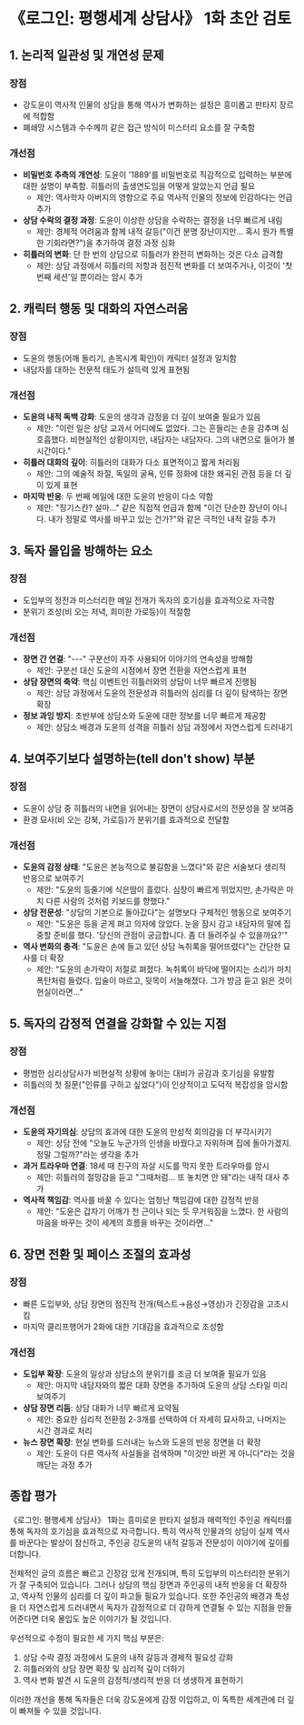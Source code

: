 # 《로그인: 평행세계 상담사》 1화 초안 검토

## 1. 논리적 일관성 및 개연성 문제

### 장점

- 강도윤이 역사적 인물의 상담을 통해 역사가 변화하는 설정은 흥미롭고 판타지 장르에 적합함
- 폐쇄망 시스템과 수수께끼 같은 접근 방식이 미스터리 요소를 잘 구축함

### 개선점

- **비밀번호 추측의 개연성**: 도윤이 '1889'를 비밀번호로 직감적으로 입력하는 부분에 대한 설명이 부족함. 히틀러의 출생연도임을 어떻게 알았는지 언급 필요
  - 제안: 역사학자 아버지의 영향으로 주요 역사적 인물의 정보에 민감하다는 언급 추가
- **상담 수락의 결정 과정**: 도윤이 이상한 상담을 수락하는 결정을 너무 빠르게 내림
  - 제안: 경제적 어려움과 함께 내적 갈등("이건 분명 장난이지만... 혹시 뭔가 특별한 기회라면?")을 추가하여 결정 과정 심화
- **히틀러의 변화**: 단 한 번의 상담으로 히틀러가 완전히 변화하는 것은 다소 급격함
  - 제안: 상담 과정에서 히틀러의 저항과 점진적 변화를 더 보여주거나, 이것이 '첫 번째 세션'일 뿐이라는 암시 추가

## 2. 캐릭터 행동 및 대화의 자연스러움

### 장점

- 도윤의 행동(어깨 돌리기, 손목시계 확인)이 캐릭터 설정과 일치함
- 내담자를 대하는 전문적 태도가 설득력 있게 표현됨

### 개선점

- **도윤의 내적 독백 강화**: 도윤의 생각과 감정을 더 깊이 보여줄 필요가 있음
  - 제안: "이런 일은 상담 교과서 어디에도 없었다. 그는 흔들리는 손을 감추며 심호흡했다. 비현실적인 상황이지만, 내담자는 내담자다. 그의 내면으로 들어가 볼 시간이다."
- **히틀러 대화의 깊이**: 히틀러의 대화가 다소 표면적이고 짧게 처리됨
  - 제안: 그의 예술적 좌절, 독일의 굴욕, 인류 정화에 대한 왜곡된 관점 등을 더 깊이 있게 표현
- **마지막 반응**: 두 번째 메일에 대한 도윤의 반응이 다소 약함
  - 제안: "징기스칸? 설마..." 같은 직접적 언급과 함께 "이건 단순한 장난이 아니다. 내가 정말로 역사를 바꾸고 있는 건가?"와 같은 극적인 내적 갈등 추가

## 3. 독자 몰입을 방해하는 요소

### 장점

- 도입부의 정전과 미스터리한 메일 전개가 독자의 호기심을 효과적으로 자극함
- 분위기 조성(비 오는 저녁, 희미한 가로등)이 적절함

### 개선점

- **장면 간 연결**: "---" 구분선이 자주 사용되어 이야기의 연속성을 방해함
  - 제안: 구분선 대신 도윤의 시점에서 장면 전환을 자연스럽게 표현
- **상담 장면의 축약**: 핵심 이벤트인 히틀러와의 상담이 너무 빠르게 진행됨
  - 제안: 상담 과정에서 도윤의 전문성과 히틀러의 심리를 더 깊이 탐색하는 장면 확장
- **정보 과잉 방지**: 초반부에 상담소와 도윤에 대한 정보를 너무 빠르게 제공함
  - 제안: 상담소 배경과 도윤의 성격을 히틀러 상담 과정에서 자연스럽게 드러내기

## 4. 보여주기보다 설명하는(tell don't show) 부분

### 장점

- 도윤이 상담 중 히틀러의 내면을 읽어내는 장면이 상담사로서의 전문성을 잘 보여줌
- 환경 묘사(비 오는 강북, 가로등)가 분위기를 효과적으로 전달함

### 개선점

- **도윤의 감정 상태**: "도윤은 본능적으로 불길함을 느꼈다"와 같은 서술보다 생리적 반응으로 보여주기
  - 제안: "도윤의 등줄기에 식은땀이 흘렀다. 심장이 빠르게 뛰었지만, 손가락은 마치 다른 사람의 것처럼 키보드를 향했다."
- **상담 전문성**: "상담의 기본으로 돌아갔다"는 설명보다 구체적인 행동으로 보여주기
  - 제안: "도윤은 등을 곧게 펴고 의자에 앉았다. 눈을 잠시 감고 내담자의 말에 집중할 준비를 했다. '당신의 관점이 궁금합니다. 좀 더 들려주실 수 있을까요?'"
- **역사 변화의 충격**: "도윤은 손에 들고 있던 상담 녹취록을 떨어뜨렸다"는 간단한 묘사를 더 확장
  - 제안: "도윤의 손가락이 저절로 펴졌다. 녹취록이 바닥에 떨어지는 소리가 마치 폭탄처럼 들렸다. 입술이 마르고, 뒷목이 서늘해졌다. 그가 방금 듣고 읽은 것이 현실이라면..."

## 5. 독자의 감정적 연결을 강화할 수 있는 지점

### 장점

- 평범한 심리상담사가 비현실적 상황에 놓이는 대비가 공감과 호기심을 유발함
- 히틀러의 첫 질문("인류를 구하고 싶었다")이 인상적이고 도덕적 복잡성을 암시함

### 개선점

- **도윤의 자기의심**: 상담의 효과에 대한 도윤의 만성적 회의감을 더 부각시키기
  - 제안: 상담 전에 "오늘도 누군가의 인생을 바꿨다고 자위하며 집에 돌아가겠지. 정말 그럴까?"라는 생각을 추가
- **과거 트라우마 연결**: 18세 때 친구의 자살 시도를 막지 못한 트라우마를 암시
  - 제안: 히틀러의 절망감을 듣고 "그때처럼... 또 놓치면 안 돼"라는 내적 대사 추가
- **역사적 책임감**: 역사를 바꿀 수 있다는 엄청난 책임감에 대한 감정적 반응
  - 제안: "도윤은 갑자기 어깨가 천 근이나 되는 듯 무거워짐을 느꼈다. 한 사람의 마음을 바꾸는 것이 세계의 흐름을 바꾸는 것이라면..."

## 6. 장면 전환 및 페이스 조절의 효과성

### 장점

- 빠른 도입부와, 상담 장면의 점진적 전개(텍스트→음성→영상)가 긴장감을 고조시킴
- 마지막 클리프행어가 2화에 대한 기대감을 효과적으로 조성함

### 개선점

- **도입부 확장**: 도윤의 일상과 상담소의 분위기를 조금 더 보여줄 필요가 있음
  - 제안: 마지막 내담자와의 짧은 대화 장면을 추가하여 도윤의 상담 스타일 미리 보여주기
- **상담 장면 리듬**: 상담 대화가 너무 빠르게 요약됨
  - 제안: 중요한 심리적 전환점 2-3개를 선택하여 더 자세히 묘사하고, 나머지는 시간 경과로 처리
- **뉴스 장면 확장**: 현실 변화를 드러내는 뉴스와 도윤의 반응 장면을 더 확장
  - 제안: 도윤이 다른 역사적 사실들을 검색하며 "이것만 바뀐 게 아니다"라는 것을 깨닫는 과정 추가

## 종합 평가

《로그인: 평행세계 상담사》 1화는 흥미로운 판타지 설정과 매력적인 주인공 캐릭터를 통해 독자의 호기심을 효과적으로 자극합니다. 특히 역사적 인물과의 상담이 실제 역사를 바꾼다는 발상이 참신하고, 주인공 강도윤의 내적 갈등과 전문성이 이야기에 깊이를 더합니다.

전체적인 글의 흐름은 빠르고 긴장감 있게 전개되며, 특히 도입부의 미스터리한 분위기가 잘 구축되어 있습니다. 그러나 상담의 핵심 장면과 주인공의 내적 반응을 더 확장하고, 역사적 인물의 심리를 더 깊이 파고들 필요가 있습니다. 또한 주인공의 배경과 특성을 더 자연스럽게 드러내면서 독자가 감정적으로 더 강하게 연결될 수 있는 지점을 만들어준다면 더욱 몰입도 높은 이야기가 될 것입니다.

우선적으로 수정이 필요한 세 가지 핵심 부분은:

1. 상담 수락 결정 과정에서 도윤의 내적 갈등과 경제적 필요성 강화
2. 히틀러와의 상담 장면 확장 및 심리적 깊이 더하기
3. 역사 변화 발견 시 도윤의 감정적/생리적 반응 더 생생하게 표현하기

이러한 개선을 통해 독자들은 더욱 강도윤에게 감정 이입하고, 이 독특한 세계관에 더 깊이 빠져들 수 있을 것입니다.

